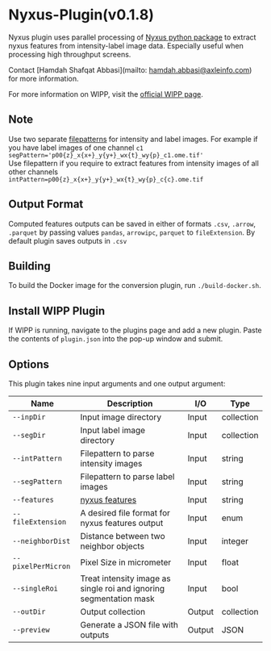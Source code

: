 # Nyxus-Plugin(v0.1.8)


Nyxus plugin uses parallel processing of [Nyxus python package](https://pypi.org/project/nyxus/) to extract nyxus features from intensity-label image data. Especially useful when processing high throughput screens.

Contact [Hamdah Shafqat Abbasi](mailto: hamdah.abbasi@axleinfo.com) for more information.

For more information on WIPP, visit the [official WIPP page](https://isg.nist.gov/deepzoomweb/software/wipp).


## Note
Use two separate [filepatterns](https://filepattern.readthedocs.io/en/latest/) for intensity and label images.
For example if you have label images of one channel `c1`\
`segPattern='p00{z}_x{x+}_y{y+}_wx{t}_wy{p}_c1.ome.tif'`\
Use filepattern if you require to extract features from intensity images of all other channels\
`intPattern=p00{z}_x{x+}_y{y+}_wx{t}_wy{p}_c{c}.ome.tif`

## Output Format
Computed features outputs can be saved in either of formats `.csv`, `.arrow`, `.parquet` by passing values `pandas`, `arrowipc`, `parquet` to `fileExtension`. By default plugin saves outputs in `.csv`


## Building

To build the Docker image for the conversion plugin, run
`./build-docker.sh`.

## Install WIPP Plugin

If WIPP is running, navigate to the plugins page and add a new plugin. Paste the
contents of `plugin.json` into the pop-up window and submit.

## Options

This plugin takes nine input arguments and one output argument:

| Name               | Description                                                        | I/O    | Type          |
|--------------------|--------------------------------------------------------------------|--------|---------------|
| `--inpDir`         | Input image directory                                              | Input  | collection    |
| `--segDir`         | Input label image directory                                        | Input  | collection    |
| `--intPattern`     | Filepattern to parse intensity images                              | Input  | string        |
| `--segPattern`     | Filepattern to parse label images                                  | Input  | string        |
| `--features`       | [nyxus features](https://pypi.org/project/nyxus/)                  | Input  | string        |
| `--fileExtension`  | A desired file format for nyxus features output                    | Input  | enum          |
| `--neighborDist`   | Distance between two neighbor objects                              | Input  | integer       |
| `--pixelPerMicron` | Pixel Size in micrometer                                           | Input  | float         |
| `--singleRoi`      | Treat intensity image as single roi and ignoring segmentation mask | Input  | bool          |
| `--outDir`         | Output collection                                                  | Output | collection    |
| `--preview`        | Generate a JSON file with outputs                                  | Output | JSON          |
